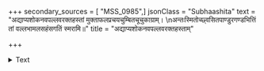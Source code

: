 +++
secondary_sources = [ "MSS_0985",]
jsonClass = "Subhaashita"
text = "अद्याप्यशोकनवपल्लवरक्तहस्तां मुक्ताफलप्रचयचुम्बितचूचुकाग्राम्।  \nअन्तःस्मितोच्छ्वसितपाण्डुरगण्डभित्तिं तां वल्लभामलसहंसगतिं स्मरामि॥"
title = "अद्याप्यशोकनवपल्लवरक्तहस्ताम्"

+++

<details><summary>Text</summary>

अद्याप्यशोकनवपल्लवरक्तहस्तां मुक्ताफलप्रचयचुम्बितचूचुकाग्राम्।  
अन्तःस्मितोच्छ्वसितपाण्डुरगण्डभित्तिं तां वल्लभामलसहंसगतिं स्मरामि॥
</details>
